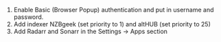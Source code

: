 1. Enable Basic (Browser Popup) authentication and put in username and password.
2. Add indexer NZBgeek (set priority to 1) and altHUB (set priority to 25)
3. Add Radarr and Sonarr in the Settings -> Apps section